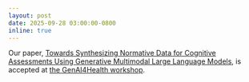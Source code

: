 ```yaml
---
layout: post
date: 2025-09-28 03:00:00-0800
inline: true
---
```


Our paper, [Towards Synthesizing Normative Data for Cognitive Assessments Using Generative Multimodal Large Language Models](https://arxiv.org/abs/2508.17675), is accepted at [the GenAI4Health workshop](https://genai4health.github.io/).